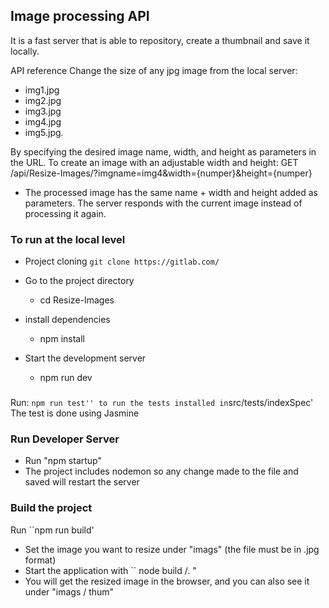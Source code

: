 ## Image processing API
It is a fast server that is able to repository, create a thumbnail and save it locally.

API reference
Change the size of any jpg image from the local server:
- img1.jpg
- img2.jpg
- img3.jpg
- img4.jpg
- img5.jpg.

By specifying the desired image name, width, and height as parameters in the URL.
To create an image with an adjustable width and height:
  GET /api/Resize-Images/?imgname=img4&width={numper}&height={numper}

- The processed image has the same name + width and height added as parameters.
The server responds with the current image instead of processing it again.

### To run at the local level
- Project cloning
  `` git clone https://gitlab.com/ ``

- Go to the project directory

    - cd Resize-Images

- install dependencies
  - npm install
- Start the development server
  - npm run dev
### 
Run: 
 `` npm run test''
  to run the tests installed in ``src/tests/indexSpec'
The test is done using Jasmine

### Run Developer Server
- Run "npm startup"
- The project includes nodemon so any change made to the file and saved will restart the server

### Build the project
Run ``npm run build'
- Set the image you want to resize under "imags" (the file must be in .jpg format)
- Start the application with `` node build /. "
- You will get the resized image in the browser, and you can also see it under "imags / thum"
